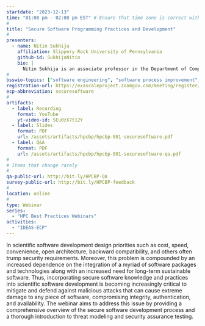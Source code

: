 ```yaml
---
startdate: "2023-12-13"
time: "01:00 pm - 02:00 pm EST" # Ensure that time zone is correct with respect to standard/daylight time
#
title: "Secure Software Programming Practices and Development"
#
presenters:
  - name: Nitin Sukhija
    affiliation: Slippery Rock University of Pennsylvania
    github-id: SukhijaNitin
    bio: |
      Nitin Sukhija is an associate professor in the Department of Computer Science and director of the Center for Cybersecurity and Advanced Computing (C2AC) at Slippery Rock University of Pennsylvania. He has been involved in the research and management of various projects pertaining to the security and software challenges in industry and academia for over a decade. His research aims to address the threats to confidentiality, integrity, and availability in high-performance computing (HPC) environments and to discover solutions that utilize the power of the HPC environments to study and understand the multifaceted complexities and anomalous characteristics, and also includes the modeling and simulation of complex technical, organizational, and human systems instrumental in providing security and trust.
#
bsswio-topics: ["software engineering", "software process improvement", "online learning"]
registration-url: https://exascaleproject.zoomgov.com/meeting/register/vJIscu6rrzkrGa1guOIECwVgvYKCiPLJ1Ww
ecp-abbreviation: securesoftware
#
artifacts:
  - label: Recording
    format: YouTube
    yt-video-id: SEu0zX7t12Y
  - label: Slides
    format: PDF
    url: /assets/artifacts/hpcbp/hpcbp-081-securesoftware.pdf
  - label: Q&A
    format: PDF
    url: /assets/artifacts/hpcbp/hpcbp-081-securesoftware-qa.pdf
#
# Items that change rarely
#
qa-public-url: http://bit.ly/HPCBP-QA
survey-public-url: http://bit.ly/HPCBP-feedback
#
location: online
#
type: Webinar
series:
  - "HPC Best Practices Webinars"
activities:
  - "IDEAS-ECP"
---
```

In scientific software development design priorities such as cost, speed, convenience, open architecture, backward compatibility, and others often trump security requirements. Moreover, this problem is compounded by an increased dependence on the integration of a myriad of software packages and technologies along with an increased need for long-term sustainable software. Thus, incorporating secure software knowledge and practices into scientific software development is becoming increasingly critical to mitigate and defend against malicious attacks that can cause extreme damage to any piece of software, compromising integrity, authentication, and availability. The webinar aims to address this issue by providing a comprehensive overview of the secure software development process and a thorough introduction to threat modeling and security assurance testing.
